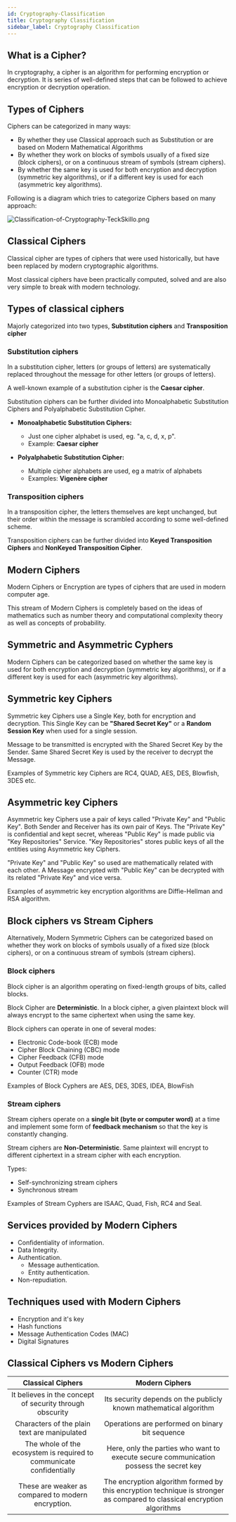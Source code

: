 ```yaml
---
id: Cryptography-Classification
title: Cryptography Classification
sidebar_label: Cryptography Classification
---
```


## What is a Cipher?

In cryptography, a cipher is an algorithm for performing encryption or decryption. It is series of well-defined steps that can be followed to achieve encryption or decryption operation.

## Types of Ciphers

Ciphers can be categorized in many ways:

- By whether they use Classical approach such as Substitution or are based on Modern Mathematical Algorithms 
- By whether they work on blocks of symbols usually of a fixed size (block ciphers), or on a continuous stream of symbols (stream ciphers).
- By whether the same key is used for both encryption and decryption (symmetric key algorithms), or if a different key is used for each (asymmetric key algorithms).

Following is a diagram which tries to categorize Ciphers based on many approach:

![Classification-of-Cryptography-TeckSkillo.png](assets/Classification-of-Cryptography-TeckSkillo.png)

## Classical Ciphers

Classical cipher are types of ciphers that were used historically, but have been replaced by modern cryptographic algorithms. 

Most classical ciphers have been practically computed, solved and are also very simple to break with modern technology.

## Types of classical ciphers

Majorly categorized into two types, **Substitution ciphers** and **Transposition cipher**

### Substitution ciphers

In a substitution cipher, letters (or groups of letters) are systematically replaced throughout the message for other letters (or groups of letters).

A well-known example of a substitution cipher is the **Caesar cipher**.

Substitution ciphers can be further divided into Monoalphabetic Substitution Ciphers and Polyalphabetic Substitution Cipher.

- **Monoalphabetic Substitution Ciphers:**
 
  - Just one cipher alphabet is used, eg. "a, c, d, x, p".
  - Example: **Caesar cipher**

- **Polyalphabetic Substitution Cipher:**

  - Multiple cipher alphabets are used, eg a matrix of alphabets
  - Examples: **Vigenère cipher**

### Transposition ciphers

In a transposition cipher, the letters themselves are kept unchanged, but their order within the message is scrambled according to some well-defined scheme.

Transposition ciphers can be further divided into **Keyed Transposition Ciphers** and **NonKeyed Transposition Cipher**.


## Modern Ciphers

Modern Ciphers or Encryption are types of ciphers that are used in modern computer age.

This stream of Modern Ciphers is completely based on the ideas of mathematics such as number theory and computational complexity theory as well as concepts of probability. 


## Symmetric and Asymmetric Cyphers

Modern Ciphers can be categorized based on whether the same key is used for both encryption and decryption (symmetric key algorithms), or if a different key is used for each (asymmetric key algorithms).

## Symmetric key Ciphers

Symmetric key Ciphers use a Single Key, both for encryption and decryption. This Single Key can be **"Shared Secret Key"** or a **Random Session Key** when used for a single session. 

Message  to be transmitted is encrypted with the Shared Secret Key by the Sender. Same Shared Secret Key is used by the receiver to decrypt the Message.

Examples of Symmetric key Ciphers are RC4, QUAD, AES, DES, Blowfish, 3DES etc.


## Asymmetric key Ciphers

Asymmetric key Ciphers use a pair of keys called "Private Key" and "Public Key". Both Sender and Receiver has its own pair of Keys. The "Private Key" is confidential and kept secret, whereas "Public Key" is made public via "Key Repositories" Service. "Key Repositories" stores public keys of all the entities using Asymmetric key Ciphers.

"Private Key" and "Public Key" so used are mathematically related with each other. A Message encrypted with "Public Key" can be decrypted with its related "Private Key" and vice versa.

Examples of asymmetric key encryption algorithms are Diffie-Hellman and RSA algorithm.


## Block ciphers vs Stream Ciphers

Alternatively, Modern Symmetric Ciphers can be categorized based on whether they work on blocks of symbols usually of a fixed size (block ciphers), or on a continuous stream of symbols (stream ciphers).

### Block ciphers

Block cipher is an algorithm operating on fixed-length groups of bits, called blocks.

Block Cipher are **Deterministic**. In a block cipher, a given plaintext block will always encrypt to the same ciphertext when using the same key.

Block ciphers can operate in one of several modes:

- Electronic Code-book (ECB) mode
- Cipher Block Chaining (CBC) mode
- Cipher Feedback (CFB) mode
- Output Feedback (OFB) mode
- Counter (CTR) mode

Examples of Block Cyphers are AES, DES, 3DES, IDEA, BlowFish

### Stream ciphers

Stream ciphers operate on a **single bit (byte or computer word)** at a time and implement some form of **feedback mechanism** so that the key is constantly changing.

Stream ciphers are **Non-Deterministic**. Same plaintext will encrypt to different ciphertext in a stream cipher with each encryption.

Types:

- Self-synchronizing stream ciphers
- Synchronous stream 

Examples of Stream Cyphers are ISAAC, Quad, Fish, RC4 and Seal.

## Services provided by Modern Ciphers
- Confidentiality of information.
- Data Integrity.
- Authentication.
  - Message authentication.
  - Entity authentication.
- Non-repudiation.

## Techniques used with Modern Ciphers

- Encryption and it's key
- Hash functions
- Message Authentication Codes (MAC)
- Digital Signatures

## Classical Ciphers vs Modern Ciphers

| Classical Ciphers | Modern Ciphers |
|:--:|:--:|
| It believes in the concept of security through obscurity | Its security depends on the publicly known mathematical algorithm |
| Characters of the plain text are manipulated | Operations are performed on binary bit sequence |
| The whole of the ecosystem is required to communicate confidentially | Here, only the parties who want to execute secure communication possess the secret key |
| These are weaker as compared to modern encryption. | The encryption algorithm formed by this encryption technique is stronger as compared to classical encryption algorithms |


